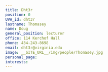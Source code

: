 ```yaml
---
title: Dht3r
position: 0
UVA_id: dht3r
lastname: Thomasey
name: Doug
general_position: lecturer
office: 114 Kerchof Hall
phone: 434-243-8698
email: dht3r@virginia.edu
image: __SITE_URL__/img/people/Thomasey.jpg
personal_page: 
interests: 
---
```


